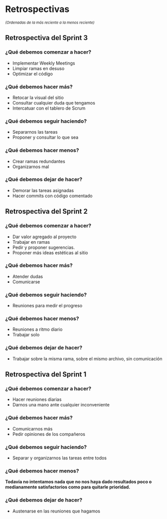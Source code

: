 # Retrospectivas
<sup>_(Ordenadas de la más reciente a la menos reciente)_</sup>

## Retrospectiva del Sprint 3

### ¿Qué debemos comenzar a hacer?
* Implementar Weekly Meetings
* Limpiar ramas en desuso
* Optimizar el código

### ¿Qué debemos hacer más?
* Retocar la visual del sitio
* Consultar cualquier duda que tengamos
* Intercatuar con el tablero de Scrum

### ¿Qué debemos seguir haciendo?
* Separarnos las tareas
* Proponer y consultar lo que sea

### ¿Qué debemos hacer menos?
* Crear ramas redundantes
* Organizarnos mal
  
### ¿Qué debemos dejar de hacer?
* Demorar las tareas asignadas
* Hacer commits con código comentado



## Retrospectiva del Sprint 2

### ¿Qué debemos comenzar a hacer?
* Dar valor agregado al proyecto
* Trabajar en ramas
* Pedir y proponer sugerencias.
* Proponer más ideas estéticas al sitio

### ¿Qué debemos hacer más?
* Atender dudas
* Comunicarse

### ¿Qué debemos seguir haciendo?
* Reuniones para medir el progreso

### ¿Qué debemos hacer menos?
* Reuniones a ritmo diario
* Trabajar solo
  
### ¿Qué debemos dejar de hacer?
* Trabajar sobre la misma rama, sobre el mismo archivo, sin comunicación



## Retrospectiva del Sprint 1

### ¿Qué debemos comenzar a hacer?
* Hacer reuniones diarias
* Darnos una mano ante cualquier inconveniente

### ¿Qué debemos hacer más?
* Comunicarnos más
* Pedir opiniones de los compañeros

### ¿Qué debemos seguir haciendo?
* Separar y organizarnos las tareas entre todos

### ¿Qué debemos hacer menos?
 **Todavía no intentamos nada que no nos haya dado resultados poco o medianamente satisfactorios como para quitarle prioridad.**

### ¿Qué debemos dejar de hacer?
* Austenarse en las reuniones que hagamos

